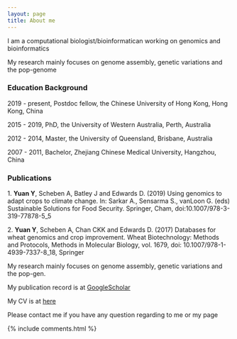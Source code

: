 ```yaml
---
layout: page
title: About me 
---
```


I am a computational biologist/bioinformatican working on genomics and bioinformatics
 
<p>

My research mainly focuses on genome assembly, genetic variations and the pop-genome

<p>

<h3> Education Background </h3>

<p>

2019 - present, Postdoc fellow, the Chinese University of Hong Kong, Hong Kong, China

<p>

2015 - 2019,    PhD, the University of Western Australia, Perth, Australia

<p>

2012 - 2014,    Master, the University of Queensland, Brisbane, Australia

<p>

2007 - 2011,    Bachelor, Zhejiang Chinese Medical University, Hangzhou, China

<p>

<h3> Publications </h3>  

<p>
1.  <b>Yuan Y</b>, Scheben A, Batley J and Edwards D. (2019) Using genomics to adapt crops to climate change. In: Sarkar A., Sensarma S., vanLoon G. (eds) Sustainable Solutions for Food Security. Springer, Cham, doi:10.1007/978-3-319-77878-5_5

<p>
2. <b>Yuan Y</b>, Scheben A, Chan CKK and Edwards D. (2017) Databases for wheat genomics and crop improvement. Wheat Biotechnology: Methods and Protocols, Methods in Molecular Biology, vol. 1679, doi: 10.1007/978-1-4939-7337-8_18, Springer      
<p>

My research mainly focuses on genome assembly, genetic variations and the pop-gen.

<p>

My publication record is at <a target="_blank" href='https://scholar.google.com.au/citations?user=2oLXfwoAAAAJ&hl=en'>GoogleScholar</a> 

<p> 

My CV is at <a target="_blank" href='https://www.dropbox.com/s/dr5syy4vb05wn7z/CV_AY.pdf?dl=0'>here</a>

<p>

<p>

Please contact me if you have any question regarding to me or my page

<p> 

<p> 


{% include comments.html %}

